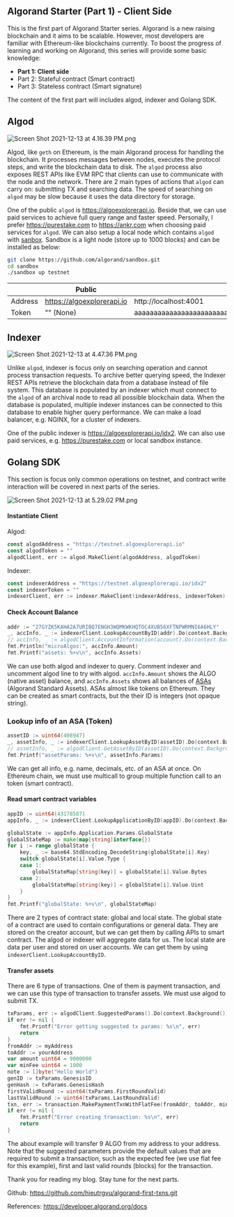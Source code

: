 ## Algorand Starter (Part 1) - Client Side

This is the first part of Algorand Starter series. Algorand is a new raising blockchain and it aims to be scalable. However, most developers are familiar with Ethereum-like blockchains currently. To boost the progress of learning and working on Algorand, this series will provide some basic knowledge:
+ **Part 1: Client side**
+ Part 2: Stateful contract (Smart contract)
+ Part 3: Stateless contract (Smart signature)

The content of the first part will includes algod, indexer and Golang SDK.
## Algod
![Screen Shot 2021-12-13 at 4.16.39 PM.png](https://cdn.hashnode.com/res/hashnode/image/upload/v1639387050757/svKXK-VSn.png)

Algod, like `geth` on Ethereum, is the main Algorand process for handling the blockchain. It processes messages between nodes, executes the protocol steps, and write the blockchain data to disk. The `algod` process also exposes REST APIs like EVM RPC that clients can use to communicate with the node and the network. There are 2 main types of actions that `algod` can carry on: submitting TX and searching data. The speed of searching on `algod` may be slow because it uses the data directory for storage.

One of the public `algod` is https://algoexplorerapi.io. Beside that, we can use paid services to achieve full query range and faster speed. Personally, I prefer https://purestake.com to https://ankr.com when choosing paid services for `algod`. We can also setup a local node which contains `algod` with  [sanbox](https://github.com/algorand/sandbox). Sandbox is a light node (store up to 1000 blocks) and can be installed as below:
```sh
git clone https://github.com/algorand/sandbox.git
cd sandbox
./sandbox up testnet
```
|         | Public                     | Sandbox                                                          |
|---------|----------------------------|------------------------------------------------------------------|
| Address | https://algoexplorerapi.io | http://localhost:4001                                            |
| Token   | "" (None)                  | aaaaaaaaaaaaaaaaaaaaaaaaaaaaaaaaaaaaaaaaaaaaaaaaaaaaaaaaaaaaaaaa |

## Indexer
![Screen Shot 2021-12-13 at 4.47.36 PM.png](https://cdn.hashnode.com/res/hashnode/image/upload/v1639388887947/z-FMrIvu_.png)

Unlike `algod`, indexer is focus only on searching operation and cannot process transaction requests. To archive better querying speed, the Indexer REST APIs retrieve the blockchain data from a database instead of file system. This database is populated by an indexer which must connect to the `algod` of an archival node to read all possible blockchain data. When the database is populated, multiple indexer instances can be connected to this database to enable higher query performance. We can make a load balancer, e.g. NGINX, for a cluster of indexers.

One of the public indexer is https://algoexplorerapi.io/idx2. We can also use paid services, e.g. https://purestake.com or local sandbox instance.

## Golang SDK
This section is focus only common operations on testnet, and contract write interaction will be covered in next parts of the series.

![Screen Shot 2021-12-13 at 5.29.02 PM.png](https://cdn.hashnode.com/res/hashnode/image/upload/v1639391364314/MJGqf4wi5.png)

#### Instantiate Client
Algod:
```go
const algodAddress = "https://testnet.algoexplorerapi.io"
const algodToken = ""
algodClient, err := algod.MakeClient(algodAddress, algodToken)
```
Indexer:
```go
const indexerAddress = "https://testnet.algoexplorerapi.io/idx2"
const indexerToken = ""
indexerClient, err := indexer.MakeClient(indexerAddress, indexerToken)
```

#### Check Account Balance
```go
addr := "27GYZK5KAHA2A7URIBQ7ENGH3WQMKWKHQTOC4XUB56XFTNPWRMNI6A6HLY"
_, accInfo, _ := indexerClient.LookupAccountByID(addr).Do(context.Background())
// accInfo, _ := algodClient.AccountInformation(account).Do(context.Background())
fmt.Println("microAlgos:", accInfo.Amount)
fmt.Printf("assets: %+v\n", accInfo.Assets)
```
We can use both algod and indexer to query. Comment indexer and uncomment algod line to try with algod. `accInfo.Amount` shows the ALGO (native asset) balance, and `accInfo.Assets` shows all balances of [ASAs](https://developer.algorand.org/docs/get-details/asa)  (Algorand Standard Assets). ASAs almost like tokens on Ethereum. They can be created as smart contracts, but the their ID is integers (not opaque string).

### Lookup info of an ASA (Token)
```go
assetID := uint64(408947)
_, assetInfo, _ := indexerClient.LookupAssetByID(assetID).Do(context.Background())
// assetInfo, _ := algodClient.GetAssetByID(assetID).Do(context.Background())
fmt.Printf("assetParams: %+v\n", assetInfo.Params)
```
We can get all info, e.g. name, decimals, etc.  of an ASA at once. On Ethereum chain, we must use multicall to group multiple function call to an token (smart contract).

#### Read smart contract variables
```go
appID := uint64(43178587)
appInfo, _ := indexerClient.LookupApplicationByID(appID).Do(context.Background())

globalState := appInfo.Application.Params.GlobalState
globalStateMap := make(map[string]interface{})
for i := range globalState {
	key, _ := base64.StdEncoding.DecodeString(globalState[i].Key)
	switch globalState[i].Value.Type {
	case 1:
		globalStateMap[string(key)] = globalState[i].Value.Bytes
	case 2:
		globalStateMap[string(key)] = globalState[i].Value.Uint
	}
}
fmt.Printf("globalState: %+v\n", globalStateMap)
```
There are 2 types of contract state: global and local state. The global state of a contract are used to contain configurations or general data. They are stored on the creator account, but we can get them by calling APIs to smart contract. The algod or indexer will aggregate data for us. The local state are data per user and stored on user accounts. We can get them by using `indexerClient.LookupAccountByID`.

#### Transfer assets
There are 6 type of transactions. One of them is payment transaction, and we can use this type of transaction to transfer assets. We must use algod to submit TX.
```go
txParams, err := algodClient.SuggestedParams().Do(context.Background())
if err != nil {
    fmt.Printf("Error getting suggested tx params: %s\n", err)
    return
}
fromAddr := myAddress
toAddr := yourAddress
var amount uint64 = 9000000
var minFee uint64 = 1000
note := []byte("Hello World")
genID := txParams.GenesisID
genHash := txParams.GenesisHash
firstValidRound := uint64(txParams.FirstRoundValid)
lastValidRound := uint64(txParams.LastRoundValid)
txn, err := transaction.MakePaymentTxnWithFlatFee(fromAddr, toAddr, minFee, amount, firstValidRound, lastValidRound, note, "", genID, genHash)
if err != nil {
    fmt.Printf("Error creating transaction: %s\n", err)
    return
}
```
The about example will transfer 9 ALGO from my address to your address. Note that the suggested parameters provide the default values that are required to submit a transaction, such as the expected fee (we use flat fee for this example), first and last valid rounds (blocks) for the transaction.

Thank you for reading my blog. Stay tune for the next parts.

Github: https://github.com/hieutrgvu/algorand-first-txns.git

References: https://developer.algorand.org/docs
